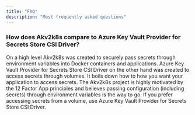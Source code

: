 ```yaml
---
title: "FAQ"
description: "Most frequently asked questions"
---
```


### How does Akv2k8s compare to Azure Key Vault Provider for Secrets Store CSI Driver?

On a high level Akv2k8s was created to securely pass secrets through environment variables into Docker containers and applications. Azure Key Vault Provider for Secrets Store CSI Driver on the other hand was created to access secrets through volumes. It boils down how to how you want your application to access secrets. The Akv2k8s project is highly motivated by the 12 Factor App principles and believes passing configuration (including secrets) through environment variables is the way to go. If you prefer accessing secrets from a volume, use Azure Key Vault Provider for Secrets Store CSI Driver.